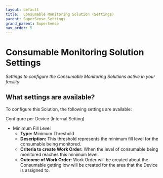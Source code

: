 ```yaml
---
layout: default
title:  Consumable Monitoring Solution (Settings)
parent: SuperSense Settings
grand_parent: SuperSense
nav_order: 5
---
```


# Consumable Monitoring Solution Settings
*Settings to configure the Consumable Monitoring Solutions active in your facility*

## What settings are available?
To configure this Solution, the following settings are available:

Configure per Device (Internal Setting) 
- Minimum Fill Level
    - **Type:** Minimum Threshold
    - **Description:** This threshold represents the minimum fill level for the consumable being monitored. 
    - **Criteria to create Work Order:** When the level of consumable being monitored reaches this minimum level. 
    - **Outcome of Work Order:** Work Order will be created about the Consumable getting low will be created for the area that the Device is assigned to.